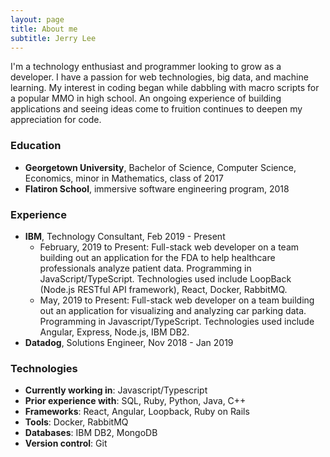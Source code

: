 ```yaml
---
layout: page
title: About me
subtitle: Jerry Lee
---
```


I'm a technology enthusiast and programmer looking to grow as a developer. I have a passion for
web technologies, big data, and machine learning. My interest in coding began while dabbling with
macro scripts for a popular MMO in high school. An ongoing experience of building applications and seeing ideas 
come to fruition continues to deepen my appreciation for code.


### Education ###
* **Georgetown University**, Bachelor of Science, Computer Science, Economics, minor in Mathematics, class of 2017
* **Flatiron School**, immersive software engineering program, 2018

### Experience ###
* **IBM**, Technology Consultant, Feb 2019 - Present 
	* February, 2019 to Present: Full-stack web developer on a team building out an application for the FDA to help healthcare professionals analyze patient data. Programming in JavaScript/TypeScript. Technologies used include LoopBack (Node.js RESTful API framework), React, Docker, RabbitMQ. 
	* May, 2019 to Present: Full-stack web developer on a team building out an application for visualizing and analyzing car parking data. Programming in Javascript/TypeScript. Technologies used include Angular, Express, Node.js, IBM DB2.
* **Datadog**, Solutions Engineer, Nov 2018 - Jan 2019

### Technologies ###
* **Currently working in**: Javascript/Typescript
* **Prior experience with**: SQL, Ruby, Python, Java, C++
* **Frameworks**: React, Angular, Loopback, Ruby on Rails
* **Tools**: Docker, RabbitMQ
* **Databases**: IBM DB2, MongoDB 
* **Version control**: Git
